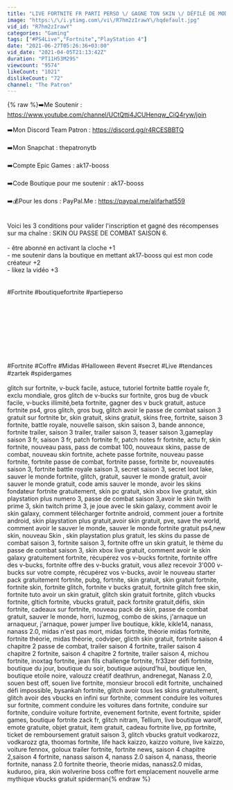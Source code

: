 ```yaml
---
title: "LIVE FORTNITE FR PARTI PERSO \/ GAGNE TON SKIN \/ DÉFILÉ DE MODE (PP) DUO CONCOURS DE SKIN | SUB 2€"
image: "https:\/\/i.ytimg.com\/vi\/R7hm2zIrawY\/hqdefault.jpg"
vid_id: "R7hm2zIrawY"
categories: "Gaming"
tags: ["#PS4Live","Fortnite","PlayStation 4"]
date: "2021-06-27T05:26:36+03:00"
vid_date: "2021-04-05T21:13:42Z"
duration: "PT11H53M29S"
viewcount: "9574"
likeCount: "1021"
dislikeCount: "72"
channel: "The Patron"
---
```

{% raw %}➡️Me Soutenir : <a rel="nofollow" target="blank" href="https://www.youtube.com/channel/UCtQtti4JCUHenqw_CiQ4ryw/join">https://www.youtube.com/channel/UCtQtti4JCUHenqw_CiQ4ryw/join</a><br /><br />➡️Mon Discord Team Patron : <a rel="nofollow" target="blank" href="https://discord.gg/r4RCESBBTQ">https://discord.gg/r4RCESBBTQ</a><br /><br />➡️Mon Snapchat : thepatronytb<br /><br />➡️Compte Epic Games : ak17-booss <br /><br />➡️Code Boutique pour me soutenir : ak17-booss <br /><br />➡️💰Pour les dons : PayPal.Me : <a rel="nofollow" target="blank" href="https://paypal.me/alifarhat559">https://paypal.me/alifarhat559</a><br /><br /><br />Voici les 3 conditions pour valider l'inscription et gagné des récompenses sur ma chaîne : SKIN OU PASSE DE COMBAT SAISON 6.<br /><br />- être abonné en activant la cloche +1<br />- me soutenir dans la boutique en mettant ak17-booss qui est mon code créateur +2<br />- likez la vidéo +3<br /><br /><br />#Fortnite #boutiquefortnite #partieperso<br /><br /><br /><br /><br /><br /><br /><br /><br /><br />#Fortnite #Coffre #Midas #Halloween #event #secret #Live #tendances #zartek #spidergames<br /><br />glitch sur fortnite, v-buck facile, astuce, tutoriel fortnite battle royale fr, exclu mondiale, gros glitch de v-bucks sur fortnite, gros bug de vbuck facile, v-bucks illimité,beta fortnite, gagner des v buck gratuit, astuce fortnite ps4, gros glitch, gros bug, glitch avoir le passe de combat saison 3 gratuit sur fortnite br, skin gratuit, skins gratuit, skins free, fortnite, saison 3 fortnite, battle royale, nouvelle saison, skin saison 3, bande annonce, fortnite trailer, saison 3 trailer, trailer saison 3, teaser saison 3,gameplay saison 3 fr, saison 3 fr, patch fortnite fr, patch notes fr fortnite, actu fr, skin fortnite, nouveau pass, pass de combat 100, nouveaux skins, passe de combat, nouveau skin fortnite, achete passe fortnite, nouveau passe fortnite, fortnite passe de combat, fortnite passe, fortnite br, nouveautés saison 3, fortnite battle royale saison 3, secret saison 3, secret loot lake, sauver le monde fortnite, glitch, gratuit, sauver le monde gratuit, avoir sauver le monde gratuit, code amis sauver le monde, avoir les skins fondateur fortnite gratuitement, skin pc gratuit, skin xbox live gratuit, skin playstation plus numero 3, passe de combat saison 3,avoir le skin twith prime 3, skin twitch prime 3, je joue avec le skin galaxy, comment avoir le skin galaxy, comment télécharger fortnite android, comment jouer a fortnite android, skin playstation plus gratuit,avoir skin gratuit, pve, save the world, comment avoir le sauver le monde, sauver le monde fortnite gratuit ps4,new skin, nouveau Skin , skin playstation plus gratuit, les skins du passe de combat saison 3, fortnite saison 3, fortnite offre un skin gratuit, le thème du passe de combat saison 3, skin xbox live gratuit, comment avoir le skin galaxy gratuitement fortnite, récupérez vos v-bucks fortnite, fortnite offre des v-bucks, fortnite offre des v-bucks gratuit, vous allez recevoir 3'000 v-bucks sur votre compte, récupérez vos v-bucks, avoir le nouveau starter pack gratuitement fortnite, pubg, fortnite, skin gratuit, skin gratuit fortnite, fortnite skin, fortnite glitch, fortnite v bucks gratuit, fortnite glitch free skin, fortnite tuto avoir un skin gratuit, glitch skin gratuit fortnite, glitch vbucks fortnite, gltich fortnite, vbucks gratuit, pack fortnite gratuit,défis, skin fortnite, cadeaux sur fortnite, nouveau pack de skin, passe de combat gratuit, sauver le monde, horri, luzmog, combo de skins, j'arnaque un arnaqueur, j'arnaque, power jumper live boutique, kikle, kikle14, nanass, nanass 2.0, midas n'est pas mort, midas fortnite, théorie midas fortnite, fortnite théorie, midas théorie, codviper, glicth skin gratuit, fortnite saison 4 chapitre 2 passe de combat, trailer saison 4 fortnite, trailer saison 4 chapitre 2 fortnite, saison 4 chapitre 2 fortnite, trailer saison 4, michou fortnite, inoxtag fortnite, jean fils challenge fortnite, fr33zer défi fortnite, boutique du jour, boutique du soir, boutique aujourd'hui, boutique len, boutique etoile noire, valouzz créatif deathrun, andrenegat, Nanass 2.0, souen best off, souen live fortnite, monsieur brocoli edit fortnite, unchained défi impossible, bysankah fortnite, glitch avoir tous les skins gratuitement, glitch avoir des vbucks en infini sur fortnite, comment conduire les voitures sur fortnite, comment conduire les voitures dans fortnite, conduire sur fortnite, conduire voiture fortnite, evenement fortnite, event fortnite, spider games, boutique fortnite zack fr, glitch nitram, Tellium, live boutique warolf, emote gratuite, objet gratuit, item gratuit, cadeau fortnite live, pp fortnite, ticket de remboursement gratuit saison 3, glitch vbucks gratuit vodkarozz, vodkarozz gta, thoomas fortnite, life hack kaizzo, kaizzo voiture, live kaizzo, voiture fennox, goloux trailer fortnite, fortnite news, saison 4 chapitre 2,saison 4 fortnite, nanass saison 4, nanass 2.0 saison 4, nanass, theorie fortnite, nanass 2.0 fortnite theorie, theorie midas, nanass2.0 midas, kuduroo, pira, skin wolverine boss coffre fort emplacement nouvelle arme mythique vbucks gratuit spiderman{% endraw %}
